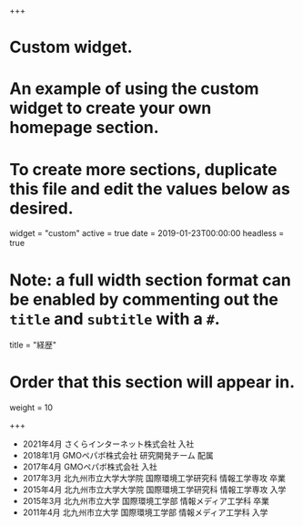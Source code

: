 +++
# Custom widget.
# An example of using the custom widget to create your own homepage section.
# To create more sections, duplicate this file and edit the values below as desired.
widget = "custom"
active = true
date = 2019-01-23T00:00:00
headless = true

# Note: a full width section format can be enabled by commenting out the `title` and `subtitle` with a `#`.
title = "経歴"

# Order that this section will appear in.
weight = 10

+++

- 2021年4月 さくらインターネット株式会社 入社
- 2018年1月 GMOペパボ株式会社 研究開発チーム 配属
- 2017年4月 GMOペパボ株式会社 入社
- 2017年3月 北九州市立大学大学院 国際環境工学研究科 情報工学専攻 卒業
- 2015年4月 北九州市立大学大学院 国際環境工学研究科 情報工学専攻 入学
- 2015年3月 北九州市立大学 国際環境工学部 情報メディア工学科 卒業
- 2011年4月 北九州市立大学 国際環境工学部 情報メディア工学科 入学
